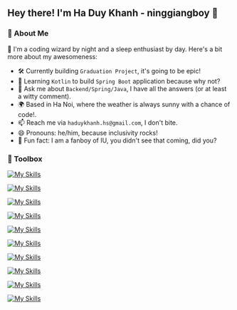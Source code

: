 ## Hey there! I'm Ha Duy Khanh - ninggiangboy 🎉

### 🚀 About Me

🎨 I'm a coding wizard by night and a sleep enthusiast by day. Here's a bit more about my awesomeness:
- 🛠 Currently building `Graduation Project`, it's going to be epic!
- 🌱 Learning `Kotlin` to build `Spring Boot` application because why not?
- 🧠 Ask me about `Backend/Spring/Java`, I have all the answers (or at least a witty comment).
- 🌍 Based in Ha Noi, where the weather is always sunny with a chance of code!.
- 📫 Reach me via `haduykhanh.hs@gmail.com`, I don't bite.
- 😄 Pronouns: he/him, because inclusivity rocks!
- 🎨 Fun fact: I am a fanboy of IU, you didn't see that coming, did you?

### 🧰 Toolbox

[![My Skills](https://skillicons.dev/icons?i=java,kotlin,cs,ts,js,html,css)](https://skillicons.dev)

[![My Skills](https://skillicons.dev/icons?i=spring,nextjs,dotnet,react,hibernate,unity)](https://skillicons.dev)

[![My Skills](https://skillicons.dev/icons?i=gradle,maven)](https://skillicons.dev)

[![My Skills](https://skillicons.dev/icons?i=postgres,mysql)](https://skillicons.dev)

[![My Skills](https://skillicons.dev/icons?i=aws,docker,redis,vercel)](https://skillicons.dev)

[![My Skills](https://skillicons.dev/icons?i=bootstrap,tailwind)](https://skillicons.dev)

[![My Skills](https://skillicons.dev/icons?i=bash,powershell,nginx,npm,pnpm,yarn)](https://skillicons.dev)

[![My Skills](https://skillicons.dev/icons?i=github,gitlab)](https://skillicons.dev)

[![My Skills](https://skillicons.dev/icons?i=apple,linux,windows)](https://skillicons.dev)

[![My Skills](https://skillicons.dev/icons?i=idea,rider,webstorm,vscode,postman,visualstudio)](https://skillicons.dev)
